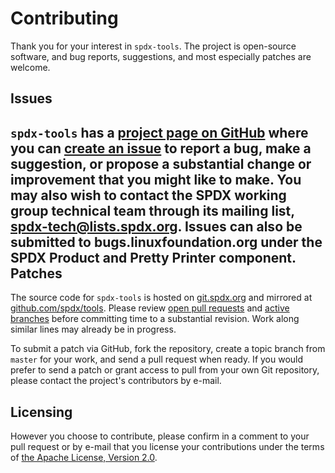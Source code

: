Contributing
============
Thank you for your interest in `spdx-tools`. The project is open-source software, and bug reports, suggestions, and most especially patches are welcome.

Issues
------
`spdx-tools` has a [project page on GitHub](https://github.com/spdx/tools/) where you can [create an issue](https://github.com/spdx/tools/issues/new) to report a bug, make a suggestion, or propose a substantial change or improvement that you might like to make. You may also wish to contact the SPDX working group technical team through its mailing list, [spdx-tech@lists.spdx.org](mailto:spdx-tech@lists.spdx.org).
Issues can also be submitted to bugs.linuxfoundation.org under the SPDX Product and Pretty Printer component.
Patches
-------
The source code for `spdx-tools` is hosted on [git.spdx.org](http://git.spdx.org) and mirrored at [github.com/spdx/tools](https://github.com/spdx/tools). Please review [open pull requests](https://github.com/spdx/tools/pulls) and [active branches](https://github.com/spdx/tools/branches) before committing time to a substantial revision. Work along similar lines may already be in progress.

To submit a patch via GitHub, fork the repository, create a topic branch from `master` for your work, and send a pull request when ready. If you would prefer to send a patch or grant access to pull from your own Git repository, please contact the project's contributors by e-mail.

Licensing
---------
However you choose to contribute, please confirm in a comment to your pull request or by e-mail that you license your contributions under the terms of [the Apache License, Version 2.0](http://spdx.org/licenses/Apache-2.0).
